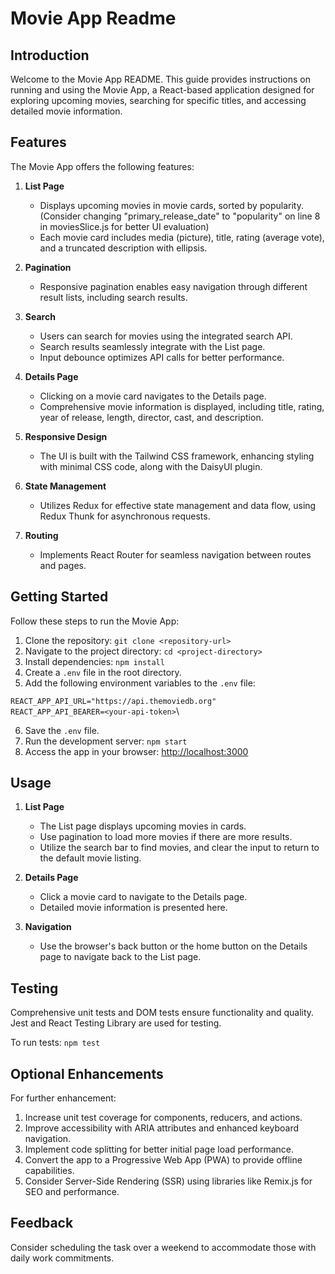 # Movie App Readme

## Introduction

Welcome to the Movie App README. This guide provides instructions on running and using the Movie App, a React-based application designed for exploring upcoming movies, searching for specific titles, and accessing detailed movie information.

## Features

The Movie App offers the following features:

1. **List Page**
   - Displays upcoming movies in movie cards, sorted by popularity. (Consider changing "primary_release_date" to "popularity" on line 8 in moviesSlice.js for better UI evaluation)
   - Each movie card includes media (picture), title, rating (average vote), and a truncated description with ellipsis.

2. **Pagination**
   - Responsive pagination enables easy navigation through different result lists, including search results.

3. **Search**
   - Users can search for movies using the integrated search API.
   - Search results seamlessly integrate with the List page.
   - Input debounce optimizes API calls for better performance.

4. **Details Page**
   - Clicking on a movie card navigates to the Details page.
   - Comprehensive movie information is displayed, including title, rating, year of release, length, director, cast, and description.

5. **Responsive Design**
   - The UI is built with the Tailwind CSS framework, enhancing styling with minimal CSS code, along with the DaisyUI plugin.

6. **State Management**
   - Utilizes Redux for effective state management and data flow, using Redux Thunk for asynchronous requests.

7. **Routing**
   - Implements React Router for seamless navigation between routes and pages.

## Getting Started

Follow these steps to run the Movie App:

1. Clone the repository: `git clone <repository-url>`
2. Navigate to the project directory: `cd <project-directory>`
3. Install dependencies: `npm install`
4. Create a `.env` file in the root directory.
5. Add the following environment variables to the `.env` file:

```REACT_APP_API_URL="https://api.themoviedb.org"``` \
```REACT_APP_API_BEARER=<your-api-token>```\
   
6. Save the `.env` file.
7. Run the development server: `npm start`
8. Access the app in your browser: [http://localhost:3000](http://localhost:3000)

## Usage

1. **List Page**
   - The List page displays upcoming movies in cards.
   - Use pagination to load more movies if there are more results.
   - Utilize the search bar to find movies, and clear the input to return to the default movie listing.

2. **Details Page**
   - Click a movie card to navigate to the Details page.
   - Detailed movie information is presented here.

3. **Navigation**
   - Use the browser's back button or the home button on the Details page to navigate back to the List page.

## Testing

Comprehensive unit tests and DOM tests ensure functionality and quality. Jest and React Testing Library are used for testing.

To run tests: `npm test`

## Optional Enhancements

For further enhancement:

1. Increase unit test coverage for components, reducers, and actions.
2. Improve accessibility with ARIA attributes and enhanced keyboard navigation.
3. Implement code splitting for better initial page load performance.
4. Convert the app to a Progressive Web App (PWA) to provide offline capabilities.
5. Consider Server-Side Rendering (SSR) using libraries like Remix.js for SEO and performance.

## Feedback

Consider scheduling the task over a weekend to accommodate those with daily work commitments.
